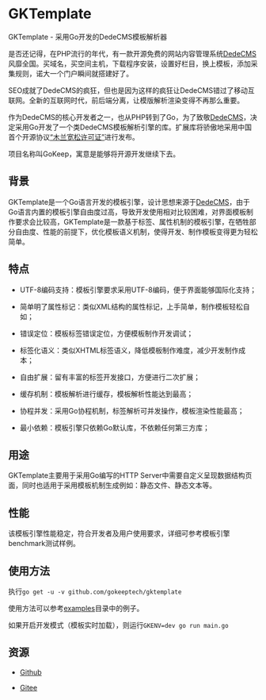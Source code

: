 # GKTemplate

GKTemplate - 采用Go开发的DedeCMS模板解析器

是否还记得，在PHP流行的年代，有一款开源免费的网站内容管理系统[DedeCMS](https://github.com/dedetech/DedeCMSv5)风靡全国。买域名，买空间主机，下载程序安装，设置好栏目，换上模板，添加采集规则，诺大一个门户瞬间就搭建好了。

SEO成就了DedeCMS的疯狂，但也是因为这样的疯狂让DedeCMS错过了移动互联网。全新的互联网时代，前后端分离，让模版解析渲染变得不再那么重要。

作为DedeCMS的核心开发者之一，也从PHP转到了Go，为了致敬[DedeCMS](https://github.com/dedetech/DedeCMSv5)，决定采用Go开发了一个类DedeCMS模板解析引擎的库。扩展库将骄傲地采用中国首个开源协议[“木兰宽松许可证”](http://license.coscl.org.cn/MulanPSL/)进行发布。

项目名称叫GoKeep，寓意是能够将开源开发继续下去。

## 背景

GKTemplate是一个Go语言开发的模板引擎，设计思想来源于[DedeCMS](https://github.com/dedetech/DedeCMSv5)，由于Go语言内置的模板引擎自由度过高，导致开发使用相对比较困难，对界面模板制作要求会比较高，GKTemplate是一款基于标签、属性机制的模板引擎，在牺牲部分自由度、性能的前提下，优化模板语义机制，使得开发、制作模板变得更为轻松简单。

## 特点

- UTF-8编码支持：模板引擎要求采用UTF-8编码，便于界面能够国际化支持；

- 简单明了属性标记：类似XML结构的属性标记，上手简单，制作模板轻松自如；

- 错误定位：模板标签错误定位，方便模板制作开发调试；

- 标签化语义：类似XHTML标签语义，降低模板制作难度，减少开发制作成本；

- 自由扩展：留有丰富的标签开发接口，方便进行二次扩展；

- 缓存机制：模板解析进行缓存，模板解析性能达到最高；

- 协程并发：采用Go协程机制，标签解析可并发操作，模板渲染性能最高；

- 最小依赖：模板引擎只依赖Go默认库，不依赖任何第三方库；

## 用途

GKTemplate主要用于采用Go编写的HTTP Server中需要自定义呈现数据结构页面，同时也适用于采用模板机制生成例如：静态文件、静态文本等。

## 性能

该模板引擎性能稳定，符合开发者及用户使用要求，详细可参考模板引擎benchmark测试样例。

## 使用方法

执行`go get -u -v github.com/gokeeptech/gktemplate`

使用方法可以参考[examples](./examples)目录中的例子。

如果开启开发模式（模板实时加载），则运行`GKENV=dev go run main.go`

## 资源

- [Github](https://github.com/gokeeptech/gktemplate)

- [Gitee](https://gitee.com/GoKeep/gktemplate)
